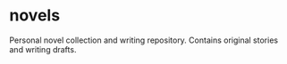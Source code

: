 # novels
Personal novel collection and writing repository. Contains original stories and writing drafts.
